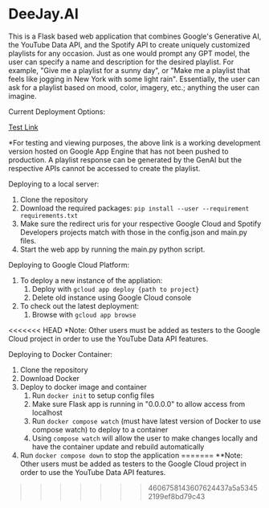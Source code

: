 # DeeJay.AI

This is a Flask based web application that combines Google's Generative AI, the YouTube Data API, and the Spotify API to create uniquely customized playlists for any occasion. Just as one would prompt any GPT model, the user can specify a name and description for the desired playlist. For example, "Give me a playlist for a sunny day", or "Make me a playlist that feels like jogging in New York with some light rain". Essentially, the user can ask for a playlist based on mood, color, imagery, etc.; anything the user can imagine. 

Current Deployment Options:

[Test Link](https://djai-411603.uc.r.appspot.com/)

*For testing and viewing purposes, the above link is a working development version hosted on Google App Engine that has not been pushed to production. A playlist response can be generated by the GenAI but the respective APIs cannot be accessed to create the playlist. 

Deploying to a local server:
1. Clone the repository
2. Download the required packages: `pip install --user --requirement requirements.txt`
3. Make sure the redirect uris for your respective Google Cloud and Spotify Developers projects match with those in the config.json and main.py files. 
4. Start the web app by running the main.py python script. 

Deploying to Google Cloud Platform:
1. To deploy a new instance of the appliation:
    1. Deploy with `gcloud app deploy {path to project}`
    2. Delete old instance using Google Cloud console
1. To check out the latest deployment:
    1. Browse with `gcloud app browse`

<<<<<<< HEAD
    *Note: Other users must be added as testers to the Google Cloud project in order to use the YouTube Data API features. 

Deploying to Docker Container:
1. Clone the repository
2. Download Docker
3. Deploy to docker image and container
    1. Run `docker init` to setup config files
    2. Make sure Flask app is running in "0.0.0.0" to allow access from localhost
    3. Run `docker compose watch` (must have latest version of Docker to use compose watch) to deploy to a container
    4. Using `compose watch` will allow the user to make changes locally and have the container update and rebuild automatically
4. Run `docker compose down` to stop the application
=======
    **Note: Other users must be added as testers to the Google Cloud project in order to use the YouTube Data API features. 
>>>>>>> 4606758143607624437a5a53452199ef8bd79c43
